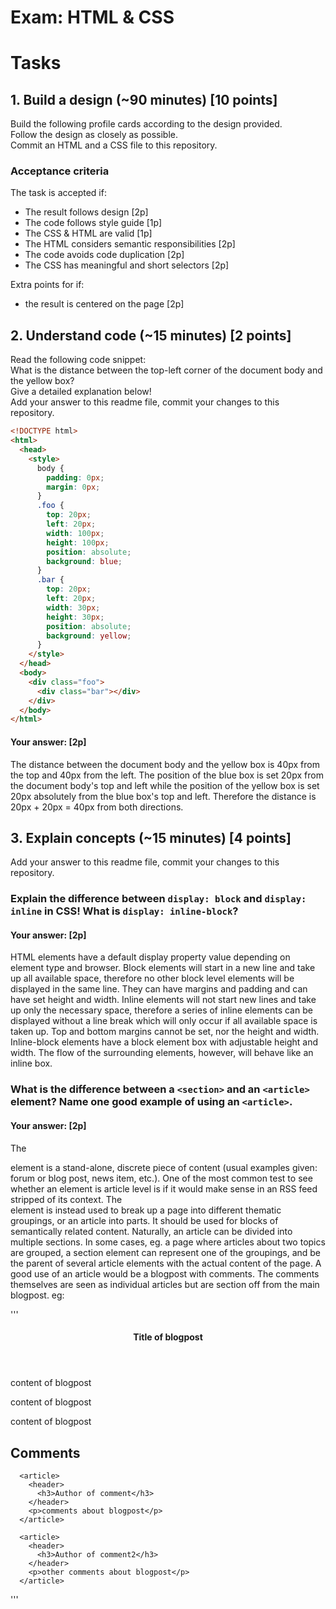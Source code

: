 # Exam: HTML & CSS

# Tasks

## 1. Build a design (~90 minutes) [10 points]
Build the following profile cards according to the design provided.   
Follow the design as closely as possible.   
Commit an HTML and a CSS file to this repository.

### Acceptance criteria
The task is accepted if:
  - The result follows design [2p]
  - The code follows style guide [1p]
  - The CSS & HTML are valid [1p]
  - The HTML considers semantic responsibilities [2p]
  - The code avoids code duplication [2p]
  - The CSS has meaningful and short selectors [2p]

Extra points for if:
  - the result is centered on the page [2p]


## 2. Understand code (~15 minutes) [2 points]
Read the following code snippet:   
What is the distance between the top-left corner of the document body and the yellow box?   
Give a detailed explanation below!   
Add your answer to this readme file, commit your changes to this repository.
```HTML
<!DOCTYPE html>
<html>
  <head>
    <style>
      body {
        padding: 0px;
        margin: 0px;
      }
      .foo {
        top: 20px;
        left: 20px;
        width: 100px;
        height: 100px;
        position: absolute;
        background: blue;
      }
      .bar {
        top: 20px;
        left: 20px;
        width: 30px;
        height: 30px;
        position: absolute;
        background: yellow;
      }
    </style>
  </head>
  <body>
    <div class="foo">
      <div class="bar"></div>
    </div>
  </body>
</html>
```
#### Your answer: [2p]

The distance between the document body and the yellow box is 40px from the top and 40px from the left.
The position of the blue box is set 20px from the document body's top and left while the position of the yellow box is set 20px absolutely from the blue box's top and left.
Therefore the distance is 20px + 20px = 40px from both directions.


## 3. Explain concepts (~15 minutes) [4 points]
Add your answer to this readme file, commit your changes to this repository.


### Explain the difference between `display: block` and `display: inline` in CSS! What is `display: inline-block`?
#### Your answer: [2p]

HTML elements have a default display property value depending on element type and browser.
Block elements will start in a new line and take up all available space, therefore no other block level elements will be displayed in the same line. They can have margins and padding and can have set height and width.
Inline elements will not start new lines and take up only the necessary space, therefore a series of inline elements can be displayed without a line break which will only occur if all available space is taken up. Top and bottom margins cannot be set, nor the height and width.
Inline-block elements have a block element box with adjustable height and width. The flow of the surrounding elements, however, will behave like an inline box.


### What is the difference between a `<section>` and an `<article>` element? Name one good example of using an `<article>`.
#### Your answer: [2p]

The <article> element is a stand-alone, discrete piece of content (usual examples given: forum or blog post, news item, etc.). One of the most common test to see whether an element is article level is if it would make sense in an RSS feed stripped of its context.
The <section> element is instead used to break up a page into different thematic groupings, or an article into parts. It should be used for blocks of semantically related content.
Naturally, an article can be divided into multiple sections.
In some cases, eg. a page where articles about two topics are grouped, a section element can represent one of the groupings, and be the parent of several article elements with the actual content of the page.
A good use of an article would be a blogpost with comments. The comments themselves are seen as individual articles but are section off from the main blogpost. eg:

'''<article>
  <header>
    <h1>Title of blogpost</h1>
  </header>

  <p>content of blogpost</p>
  <p>content of blogpost</p>
  <p>content of blogpost</p>

  <section>
    <h2>Comments</h2>

      <article>
        <header>
          <h3>Author of comment</h3>
        </header>
        <p>comments about blogpost</p>
      </article>

      <article>
        <header>
          <h3>Author of comment2</h3>
        </header>
        <p>other comments about blogpost</p>
      </article>

  </section>
</article>'''
